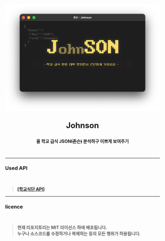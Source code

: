 
<p align=center><img src="res/JSON.png" width="700"></p>

## <big><p align=center><b>Johnson<b></p></big>

<p align=center><b>울 학교 급식 JSON<s>(존슨)</s> 분석하구 이쁘게 보여주기</b></p>


<br>


---


### <b>Used API</b>
<br>

> <a href = 'https://github.com/5d-jh/school-menu-api'>**[학교식단 API]**</a>

---

### <b>licence</b>
<br>

> 현재 리포지토리는 MIT 라이선스 하에 배포됩니다.<br>
> 누구나 소스코드를 수정하거나 복제하는 등의 모든 행위가 허용됩니다.<br>